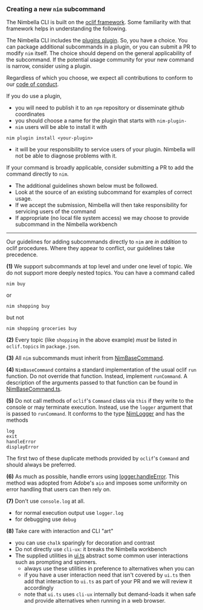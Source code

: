 ### Creating a new `nim` subcommand

The Nimbella CLI is built on the [oclif framework](https://oclif.io/docs/introduction.html).  Some familiarity with that framework helps in understanding the following.

The Nimbella CLI includes the [plugins plugin](https://github.com/oclif/plugin-plugins).  So, you have a choice.  You can package additional subcommands in a plugin, or you can submit a PR to modify `nim` itself.  The choice should depend on the general applicability of the subcommand.  If the potential usage community for your new command is narrow, consider using a plugin.

Regardless of which you choose, we expect all contributions to conform to our [code of conduct](CODE_OF_CONDUCT.md).

If you do use a plugin,

- you will need to publish it to an `npm` repository or disseminate github coordinates
- you should choose a name for the plugin that starts with `nim-plugin-`
- `nim` users will be able to install it with

```
nim plugin install <your-plugin>
```

- it will be your responsibility to service users of your plugin.  Nimbella will not be able to diagnose problems with it.

If your command is broadly applicable, consider submitting a PR to add the command directly to `nim`.  

- The additional guidelines shown below must be followed.
- Look at the source of an existing subcommand for examples of correct usage.
- If we accept the submission, Nimbella will then take responsibility for servicing users of the command
- If appropriate (no local file system access) we may choose to provide subcommand in the Nimbella workbench

---

Our guidelines for adding subcommands directly to `nim` are _in addition_ to oclif procedures.  Where they appear to conflict, our guidelines take precedence.

**(1)** We support subcommands at top level and under one level of topic.  We do not support more deeply nested topics.  You can have a command called 

```
nim buy
```

or

```
nim shopping buy
```

but not 

```
nim shopping groceries buy
```

**(2)** Every topic (like `shopping` in the above example) _must_ be listed in `oclif.topics` in `package.json`.

**(3)** All `nim` subcommands must inherit from [NimBaseCommand](https://github.com/nimbella/nimbella-cli/blob/dd0396b30b47b419717055871f0955c77ad0d833/deployer/src/NimBaseCommand.ts).

**(4)** `NimBaseCommand` contains a standard implementation of the usual oclif `run` function.  Do not override that function.  Instead, implement `runCommand`.  A description of the arguments passed to that function can be found in [NimBaseCommand.ts](https://github.com/nimbella/nimbella-cli/blob/dd0396b30b47b419717055871f0955c77ad0d833/deployer/src/NimBaseCommand.ts#L112).

**(5)** Do not call methods of `oclif`'s `Command` class via `this` if they write to the console or may terminate execution.  Instead, use the `logger` argument that is passed to `runCommand`.   It conforms to the type [NimLogger](https://github.com/nimbella/nimbella-cli/blob/dd0396b30b47b419717055871f0955c77ad0d833/deployer/src/NimBaseCommand.ts#L53) and has the methods

```
log
exit
handleError
displayError
```

The first two of these duplicate methods provided by `oclif`'s `Command` and should always be preferred.

**(6)** As much as possible, handle errors using [logger.handleError](https://github.com/nimbella/nimbella-cli/blob/dd0396b30b47b419717055871f0955c77ad0d833/deployer/src/NimBaseCommand.ts#L241).  This method was adopted from Adobe's `aio` and imposes some uniformity on error handling that users can then rely on.

**(7)** Don't use `console.log` at all.

- for normal execution output use `logger.log`
- for debugging use `debug`

**(8)** Take care with interaction and CLI "art"

- you can use `chalk` sparingly for decoration and contrast
- Do not directly use `cli-ux`: it breaks the Nimbella workbench
- The supplied utilities in [ui.ts](https://github.com/nimbella/nimbella-cli/blob/master/src/ui.ts) abstract some common user interactions such as prompting and spinners.
   - always use these utilities in preference to alternatives when you can
   - if you have a user interaction need that isn't covered by `ui.ts` then add that interaction to `ui.ts` as part of your PR and we will review it accordingly
	- note that `ui.ts` uses `cli-ux` internally but demand-loads it when safe and provide alternatives when running in a web browser.  


